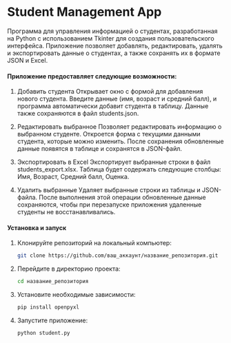 # Student Management App
 
Программа для управления информацией о студентах, разработанная на Python с использованием Tkinter для создания пользовательского интерфейса. Приложение позволяет добавлять, редактировать, удалять и экспортировать данные о студентах, а также сохранять их в формате JSON и Excel.

#### Приложение предоставляет следующие возможности:

1. Добавить студента
Открывает окно с формой для добавления нового студента. Введите данные (имя, возраст и средний балл), и программа автоматически добавит студента в таблицу. Данные также сохраняются в файл students.json.

2. Редактировать выбранное
Позволяет редактировать информацию о выбранном студенте. Откроется форма с текущими данными студента, которые можно изменить. После сохранения обновленные данные появятся в таблице и сохранятся в JSON-файл.

3. Экспортировать в Excel
Экспортирует выбранные строки в файл students_export.xlsx. Таблица будет содержать следующие столбцы: Имя, Возраст, Средний балл, Оценка.

4. Удалить выбранные
Удаляет выбранные строки из таблицы и JSON-файла. После выполнения этой операции обновленные данные сохраняются, чтобы при перезапуске приложения удаленные студенты не восстанавливались.

#### Установка и запуск
1. Клонируйте репозиторий на локальный компьютер:
   ```bash
   git clone https://github.com/ваш_аккаунт/название_репозитория.git

   
2. Перейдите в директорию проекта:
   ```bash
   cd название_репозитория

3. Установите необходимые зависимости:
   ```bash
   pip install openpyxl

4. Запустите приложение:
      ```bash
   python student.py
